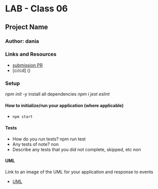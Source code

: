 # LAB - Class 06

## Project Name

### Author: dania

### Links and Resources

- [submission PR]()
- [ci/cd] ()


### Setup
*npm init -y*
install all dependencies *npm i jest eslint*
#### How to initialize/run your application (where applicable)

- `npm start`

#### Tests

- How do you run tests?
npm run test
- Any tests of note?
non
- Describe any tests that you did not complete, skipped, etc
non
#### UML

Link to an image of the UML for your application and response to events
- [UML]()